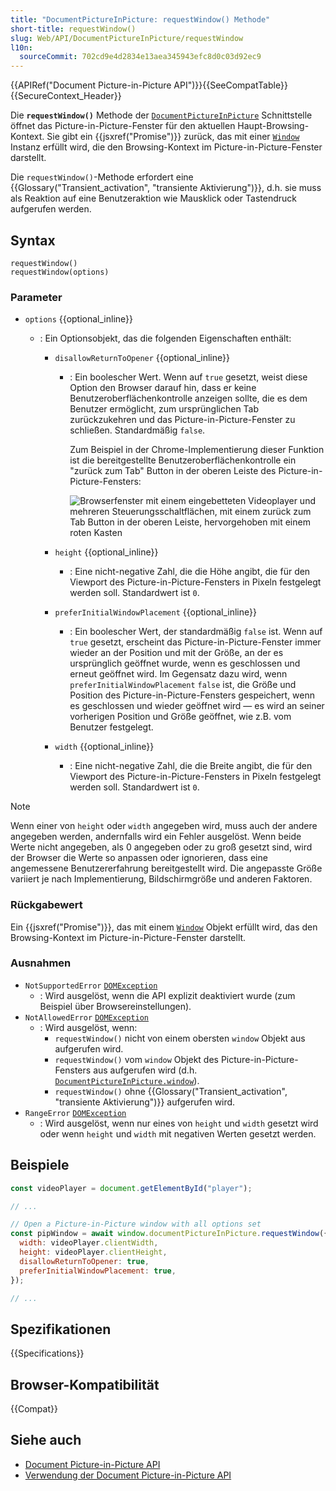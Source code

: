 ```yaml
---
title: "DocumentPictureInPicture: requestWindow() Methode"
short-title: requestWindow()
slug: Web/API/DocumentPictureInPicture/requestWindow
l10n:
  sourceCommit: 702cd9e4d2834e13aea345943efc8d0c03d92ec9
---
```


{{APIRef("Document Picture-in-Picture API")}}{{SeeCompatTable}}{{SecureContext_Header}}

Die **`requestWindow()`** Methode der [`DocumentPictureInPicture`](/de/docs/Web/API/DocumentPictureInPicture) Schnittstelle öffnet das Picture-in-Picture-Fenster für den aktuellen Haupt-Browsing-Kontext. Sie gibt ein {{jsxref("Promise")}} zurück, das mit einer [`Window`](/de/docs/Web/API/Window) Instanz erfüllt wird, die den Browsing-Kontext im Picture-in-Picture-Fenster darstellt.

Die `requestWindow()`-Methode erfordert eine {{Glossary("Transient_activation", "transiente Aktivierung")}}, d.h. sie muss als Reaktion auf eine Benutzeraktion wie Mausklick oder Tastendruck aufgerufen werden.

## Syntax

```js-nolint
requestWindow()
requestWindow(options)
```

### Parameter

- `options` {{optional_inline}}

  - : Ein Optionsobjekt, das die folgenden Eigenschaften enthält:

    - `disallowReturnToOpener` {{optional_inline}}

      - : Ein boolescher Wert. Wenn auf `true` gesetzt, weist diese Option den Browser darauf hin, dass er keine Benutzeroberflächenkontrolle anzeigen sollte, die es dem Benutzer ermöglicht, zum ursprünglichen Tab zurückzukehren und das Picture-in-Picture-Fenster zu schließen. Standardmäßig `false`.

        Zum Beispiel in der Chrome-Implementierung dieser Funktion ist die bereitgestellte Benutzeroberflächenkontrolle ein "zurück zum Tab" Button in der oberen Leiste des Picture-in-Picture-Fensters:

        ![Browserfenster mit einem eingebetteten Videoplayer und mehreren Steuerungsschaltflächen, mit einem zurück zum Tab Button in der oberen Leiste, hervorgehoben mit einem roten Kasten](back-to-tab-button.png)

    - `height` {{optional_inline}}
      - : Eine nicht-negative Zahl, die die Höhe angibt, die für den Viewport des Picture-in-Picture-Fensters in Pixeln festgelegt werden soll. Standardwert ist `0`.
    - `preferInitialWindowPlacement` {{optional_inline}}

      - : Ein boolescher Wert, der standardmäßig `false` ist. Wenn auf `true` gesetzt, erscheint das Picture-in-Picture-Fenster immer wieder an der Position und mit der Größe, an der es ursprünglich geöffnet wurde, wenn es geschlossen und erneut geöffnet wird. Im Gegensatz dazu wird, wenn `preferInitialWindowPlacement` `false` ist, die Größe und Position des Picture-in-Picture-Fensters gespeichert, wenn es geschlossen und wieder geöffnet wird — es wird an seiner vorherigen Position und Größe geöffnet, wie z.B. vom Benutzer festgelegt.

    - `width` {{optional_inline}}
      - : Eine nicht-negative Zahl, die die Breite angibt, die für den Viewport des Picture-in-Picture-Fensters in Pixeln festgelegt werden soll. Standardwert ist `0`.

> [!NOTE]
> Wenn einer von `height` oder `width` angegeben wird, muss auch der andere angegeben werden, andernfalls wird ein Fehler ausgelöst. Wenn beide Werte nicht angegeben, als 0 angegeben oder zu groß gesetzt sind, wird der Browser die Werte so anpassen oder ignorieren, dass eine angemessene Benutzererfahrung bereitgestellt wird. Die angepasste Größe variiert je nach Implementierung, Bildschirmgröße und anderen Faktoren.

### Rückgabewert

Ein {{jsxref("Promise")}}, das mit einem [`Window`](/de/docs/Web/API/Window) Objekt erfüllt wird, das den Browsing-Kontext im Picture-in-Picture-Fenster darstellt.

### Ausnahmen

- `NotSupportedError` [`DOMException`](/de/docs/Web/API/DOMException)
  - : Wird ausgelöst, wenn die API explizit deaktiviert wurde (zum Beispiel über Browsereinstellungen).
- `NotAllowedError` [`DOMException`](/de/docs/Web/API/DOMException)
  - : Wird ausgelöst, wenn:
    - `requestWindow()` nicht von einem obersten `window` Objekt aus aufgerufen wird.
    - `requestWindow()` vom `window` Objekt des Picture-in-Picture-Fensters aus aufgerufen wird (d.h. [`DocumentPictureInPicture.window`](/de/docs/Web/API/DocumentPictureInPicture/window)).
    - `requestWindow()` ohne {{Glossary("Transient_activation", "transiente Aktivierung")}} aufgerufen wird.
- `RangeError` [`DOMException`](/de/docs/Web/API/DOMException)
  - : Wird ausgelöst, wenn nur eines von `height` und `width` gesetzt wird oder wenn `height` und `width` mit negativen Werten gesetzt werden.

## Beispiele

```js
const videoPlayer = document.getElementById("player");

// ...

// Open a Picture-in-Picture window with all options set
const pipWindow = await window.documentPictureInPicture.requestWindow({
  width: videoPlayer.clientWidth,
  height: videoPlayer.clientHeight,
  disallowReturnToOpener: true,
  preferInitialWindowPlacement: true,
});

// ...
```

## Spezifikationen

{{Specifications}}

## Browser-Kompatibilität

{{Compat}}

## Siehe auch

- [Document Picture-in-Picture API](/de/docs/Web/API/Document_Picture-in-Picture_API)
- [Verwendung der Document Picture-in-Picture API](/de/docs/Web/API/Document_Picture-in-Picture_API/Using)
